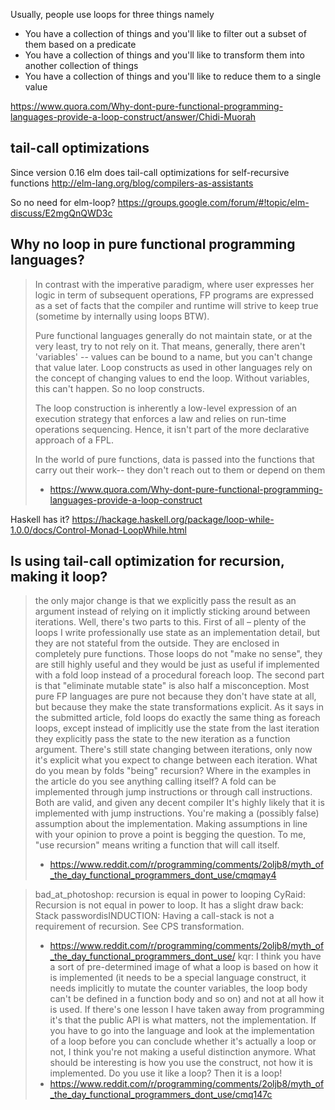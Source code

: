 Usually, people use loops for three things namely

- You have a collection of things and you'll like to filter out a subset of them based on a predicate
- You have a collection of things and you'll like to transform them into another collection of things
- You have a collection of things and you'll like to reduce them to a single value

https://www.quora.com/Why-dont-pure-functional-programming-languages-provide-a-loop-construct/answer/Chidi-Muorah

## tail-call optimizations

Since version 0.16 elm does tail-call optimizations for self-recursive functions http://elm-lang.org/blog/compilers-as-assistants

So no need for elm-loop? https://groups.google.com/forum/#!topic/elm-discuss/E2mgQnQWD3c

## Why no loop in pure functional programming languages?

> In contrast with the imperative paradigm, where user expresses her logic in term of subsequent operations, FP programs are expressed as a set of facts that the compiler and runtime will strive to keep true (sometime by internally using loops BTW).
>
> Pure functional languages generally do not maintain state, or at the very least, try to not rely on it. That means, generally, there aren't 'variables' -- values can be bound to a name, but you can't change that value later. Loop constructs as used in other languages rely on the concept of changing values to end the loop. Without variables, this can't happen. So no loop constructs.
>
> The loop construction is inherently a low-level expression of an execution strategy that enforces a law and relies on run-time operations sequencing. Hence, it isn't part of the more declarative approach of a FPL.
>
> In the world of pure functions, data is passed into the functions that carry out their work-- they don't reach out to them or depend on them
> - https://www.quora.com/Why-dont-pure-functional-programming-languages-provide-a-loop-construct

Haskell has it? https://hackage.haskell.org/package/loop-while-1.0.0/docs/Control-Monad-LoopWhile.html

## Is using tail-call optimization for recursion, making it loop?

> the only major change is that we explicitly pass the result as an argument instead of relying on it implictly sticking around between iterations.
> Well, there's two parts to this. First of all – plenty of the loops I write professionally use state as an implementation detail, but they are not stateful from the outside. They are enclosed in completely pure functions. Those loops do not "make no sense", they are still highly useful and they would be just as useful if implemented with a fold loop instead of a procedural foreach loop.
The second part is that "eliminate mutable state" is also half a misconception. Most pure FP languages are pure not because they don't have state at all, but because they make the state transformations explicit. As it says in the submitted article, fold loops do exactly the same thing as foreach loops, except instead of implicitly use the state from the last iteration they explicitly pass the state to the new iteration as a function argument. There's still state changing between iterations, only now it's explicit what you expect to change between each iteration.
What do you mean by folds "being" recursion? Where in the examples in the article do you see anything calling itself? A fold can be implemented through jump instructions or through call instructions. Both are valid, and given any decent compiler It's highly likely that it is implemented with jump instructions. You're making a (possibly false) assumption about the implementation. Making assumptions in line with your opinion to prove a point is begging the question.
> To me, "use recursion" means writing a function that will call itself.
> - https://www.reddit.com/r/programming/comments/2oljb8/myth_of_the_day_functional_programmers_dont_use/cmqmay4

> bad_at_photoshop: recursion is equal in power to looping
> CyRaid: Recursion is not equal in power to loop. It has a slight draw back: Stack
> passwordisINDUCTION: Having a call-stack is not a requirement of recursion. See CPS transformation.
> - https://www.reddit.com/r/programming/comments/2oljb8/myth_of_the_day_functional_programmers_dont_use/
> kqr: I think you have a sort of pre-determined image of what a loop is based on how it is implemented (it needs to be a special language construct, it needs implicitly to mutate the counter variables, the loop body can't be defined in a function body and so on) and not at all how it is used. If there's one lesson I have taken away from programming it's that the public API is what matters, not the implementation.
If you have to go into the language and look at the implementation of a loop before you can conclude whether it's actually a loop or not, I think you're not making a useful distinction anymore. What should be interesting is how you use the construct, not how it is implemented. Do you use it like a loop? Then it is a loop!
> - https://www.reddit.com/r/programming/comments/2oljb8/myth_of_the_day_functional_programmers_dont_use/cmq147c
